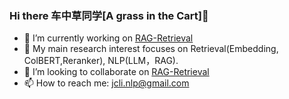 
### Hi there 车中草同学[A grass in the Cart]👋
- 🔭 I’m currently working on [RAG-Retrieval](https://github.com/NLPJCL/RAG-Retrieval)
- 🌱 My main research interest focuses on  Retrieval(Embedding, ColBERT,Reranker), NLP(LLM，RAG).
- 👯 I’m looking to collaborate on [RAG-Retrieval](https://github.com/NLPJCL/RAG-Retrieval)
- 📫 How to reach me: jcli.nlp@gmail.com



<!--
**NLPJCL/NLPJCL** is a ✨ _special_ ✨ repository because its `README.md` (this file) appears on your GitHub profile.

Here are some ideas to get you started:

- 🔭 I’m currently working on ...
- 🌱 I’m currently learning ...
- 👯 I’m looking to collaborate on ...
- 🤔 I’m looking for help with ...
- 💬 Ask me about ...
- 📫 How to reach me: ...
- 😄 Pronouns: ...
- ⚡ Fun fact: ...
-->
